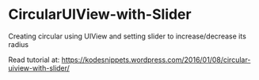 # CircularUIView-with-Slider
Creating circular using UIView and setting slider to increase/decrease its radius

Read tutorial at:
https://kodesnippets.wordpress.com/2016/01/08/circular-uiview-with-slider/
